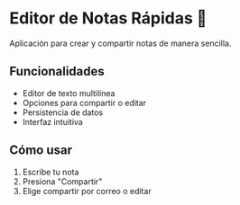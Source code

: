 # Editor de Notas Rápidas 📝

Aplicación para crear y compartir notas de manera sencilla.

##  Funcionalidades
- Editor de texto multilínea
- Opciones para compartir o editar
- Persistencia de datos
- Interfaz intuitiva

##  Cómo usar
1. Escribe tu nota
2. Presiona "Compartir"
3. Elige compartir por correo o editar

